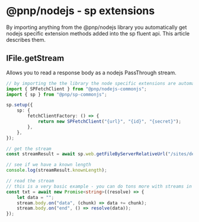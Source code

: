 # @pnp/nodejs - sp extensions

By importing anything from the @pnp/nodejs library you automatically get nodejs specific extension methods added into the sp fluent api. This article describes them.


## IFile.getStream

Allows you to read a response body as a nodejs PassThrough stream.

```TypeScript
// by importing the the library the node specific extensions are automatically applied
import { SPFetchClient } from "@pnp/nodejs-commonjs";
import { sp } from "@pnp/sp-commonjs";

sp.setup({
    sp: {
        fetchClientFactory: () => {
            return new SPFetchClient("{url}", "{id}", "{secret}");
        },
    },
});

// get the stream
const streamResult = await sp.web.getFileByServerRelativeUrl("/sites/dev/file.txt").getStream();

// see if we have a known length
console.log(streamResult.knownLength);

// read the stream
// this is a very basic example - you can do tons more with streams in node
const txt = await new Promise<string>((resolve) => {
    let data = "";
    stream.body.on("data", (chunk) => data += chunk);
    stream.body.on("end", () => resolve(data));
});
```
